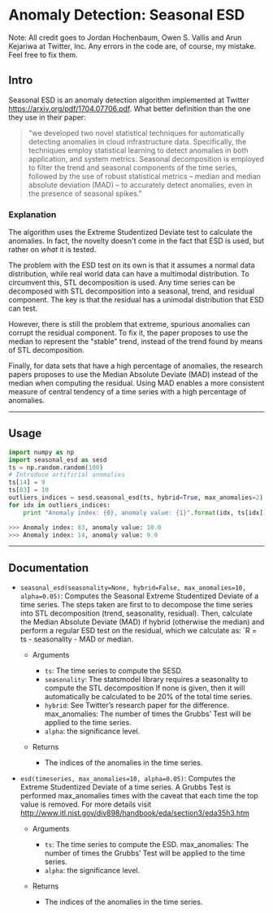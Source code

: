 # Anomaly Detection: Seasonal ESD

Note: All credit goes to Jordan Hochenbaum, Owen S. Vallis and Arun Kejariwa at Twitter, Inc. Any errors in the code are, of course, my mistake. Feel free to fix them.

## Intro
Seasonal ESD is an anomaly detection algorithm implemented at Twitter https://arxiv.org/pdf/1704.07706.pdf. What better definition than the one they use in their paper:

> "we developed two novel statistical techniques
> for automatically detecting anomalies in cloud infrastructure
> data. Specifically, the techniques employ statistical learning
> to detect anomalies in both application, and system metrics.
> Seasonal decomposition is employed to filter the trend and
> seasonal components of the time series, followed by the use
> of robust statistical metrics – median and median absolute
> deviation (MAD) – to accurately detect anomalies, even in
> the presence of seasonal spikes."

### Explanation
The algorithm uses the Extreme Studentized Deviate test to calculate the anomalies. In fact, the novelty doesn't come
in the fact that ESD is used, but rather on _what_ it is tested.

The problem with the ESD test on its own is that it assumes a normal data distribution, while real world data can have a multimodal distribution. To circumvent this, STL decomposition is used. Any time series can be decomposed with STL decomposition into a seasonal, trend, and residual component. The key is that the residual has a unimodal distribution that ESD can test. 

However, there is still the problem that extreme, spurious anomalies can corrupt the residual component. To fix it, the paper proposes to use the median to represent the "stable" trend, instead of the trend found by means of STL decomposition.

Finally, for data sets that have a high percentage of anomalies, the research papers proposes to use the Median Absolute Deviate (MAD) instead of the median when computing the residual. Using MAD enables a more consistent measure of central tendency of a time series with a high percentage of anomalies. 

---

## Usage

```python
import numpy as np
import seasonal_esd as sesd
ts = np.random.random(100)
# Introduce artificial anomalies
ts[14] = 9
ts[83] = 10
outliers_indices = sesd.seasonal_esd(ts, hybrid=True, max_anomalies=2)
for idx in outliers_indices:
    print "Anomaly index: {0}, anomaly value: {1}".format(idx, ts[idx])

>>> Anomaly index: 83, anomaly value: 10.0
>>> Anomaly index: 14, anomaly value: 9.0
```

--- 

## Documentation


* `seasonal_esd(seasonality=None, hybrid=False, max_anomalies=10, alpha=0.05)`: Computes the Seasonal Extreme Studentized Deviate of a time series. The steps taken are first to to decompose the time series into STL decomposition (trend, seasonality, residual). Then, calculate the Median Absolute Deviate (MAD) if hybrid (otherwise the median) and perform a regular ESD test on the residual, which we calculate as: `R = ts - seasonality - MAD or median.

    * Arguments

        * `ts`: The time series to compute the SESD.
        * `seasonality`: The statsmodel library requires a seasonality to compute the STL decomposition If none is given, then it will automatically be calculated to be 20% of the total time series.
        * `hybrid`: See Twitter’s research paper for the difference.
        max_anomalies: The number of times the Grubbs’ Test will be applied to the time series.
        * `alpha`: the significance level.
    
    * Returns

        * The indices of the anomalies in the time series.

* `esd(timeseries, max_anomalies=10, alpha=0.05)`: Computes the Extreme Studentized Deviate of a time series. A Grubbs Test is performed max_anomalies times with the caveat that each time the top value is removed. For more details visit http://www.itl.nist.gov/div898/handbook/eda/section3/eda35h3.htm

    * Arguments

        * `ts`: The time series to compute the ESD.
        max_anomalies: The number of times the Grubbs’ Test will be applied to the time series.
        * `alpha`: the significance level.
    
    * Returns

        * The indices of the anomalies in the time series.


